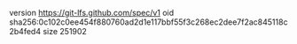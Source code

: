 version https://git-lfs.github.com/spec/v1
oid sha256:0c102c0ee454f880760ad2d1e117bbf55f3c268ec2dee7f2ac845118c2b4fed4
size 251902
